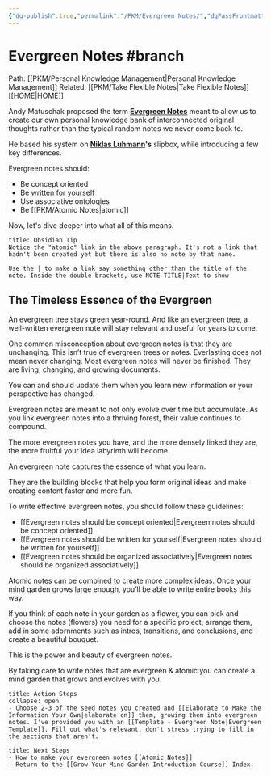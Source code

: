 ```yaml
---
{"dg-publish":true,"permalink":"/PKM/Evergreen Notes/","dgPassFrontmatter":true}
---
```


# Evergreen Notes #branch 

Path: [[PKM/Personal Knowledge Management\|Personal Knowledge Management]]
Related: [[PKM/Take Flexible Notes\|Take Flexible Notes]]
[[HOME\|HOME]]

Andy Matuschak proposed the term **[Evergreen Notes](https://notes.andymatuschak.org/z4SDCZQeRo4xFEQ8H4qrSqd68ucpgE6LU155C)** meant to allow us to create our own personal knowledge bank of interconnected original thoughts rather than the typical random notes we never come back to.

He based his system on **[Niklas Luhmann](https://en.wikipedia.org/wiki/Niklas_Luhmann)'s** slipbox, while introducing a few key differences.

Evergreen notes should:

-   Be concept oriented
-   Be written for yourself
-   Use associative ontologies
-   Be [[PKM/Atomic Notes\|atomic]]

Now, let's dive deeper into what all of this means.

```ad-TealFlower
title: Obsidian Tip
Notice the "atomic" link in the above paragraph. It's not a link that hadn't been created yet but there is also no note by that name.

Use the | to make a link say something other than the title of the note. Inside the double brackets, use NOTE TITLE|Text to show
```
## The Timeless Essence of the Evergreen

An evergreen tree stays green year-round. And like an evergreen tree, a well-written evergreen note will stay relevant and useful for years to come.

One common misconception about evergreen notes is that they are unchanging. This isn’t true of evergreen trees or notes. Everlasting does not mean never changing. Most evergreen notes will never be finished. They are living, changing, and growing documents.

You can and should update them when you learn new information or your perspective has changed.

Evergreen notes are meant to not only evolve over time but accumulate. As you link evergreen notes into a thriving forest, their value continues to compound.

The more evergreen notes you have, and the more densely linked they are, the more fruitful your idea labyrinth will become.

An evergreen note captures the essence of what you learn.

They are the building blocks that help you form original ideas and make creating content faster and more fun.

To write effective evergreen notes, you should follow these guidelines:

- [[Evergreen notes should be concept oriented\|Evergreen notes should be concept oriented]]
- [[Evergreen notes should be written for yourself\|Evergreen notes should be written for yourself]]
- [[Evergreen notes should be organized associatively\|Evergreen notes should be organized associatively]]

Atomic notes can be combined to create more complex ideas. Once your mind garden grows large enough, you’ll be able to write entire books this way.

If you think of each note in your garden as a flower, you can pick and choose the notes (flowers) you need for a specific project, arrange them, add in some adornments such as intros, transitions, and conclusions, and create a beautiful bouquet.

This is the power and beauty of evergreen notes.

By taking care to write notes that are evergreen & atomic you can create a mind garden that grows and evolves with you.

```ad-BlueFlower
title: Action Steps
collapse: open
- Choose 2-3 of the seed notes you created and [[Elaborate to Make the Information Your Own|elaborate on]] them, growing them into evergreen notes. I've provided you with an [[Template - Evergreen Note|Evergreen Template]]. Fill out what's relevant, don't stress trying to fill in the sections that aren't.
```

```ad-PinkPath
title: Next Steps
- How to make your evergreen notes [[Atomic Notes]]
- Return to the [[Grow Your Mind Garden Introduction Course]] Index.
```

